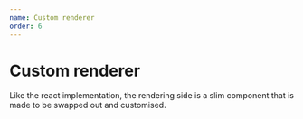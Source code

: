 ```yaml
---
name: Custom renderer
order: 6
---
```

# Custom renderer
Like the react implementation, the rendering side is a slim component that is made to be swapped out and customised.
